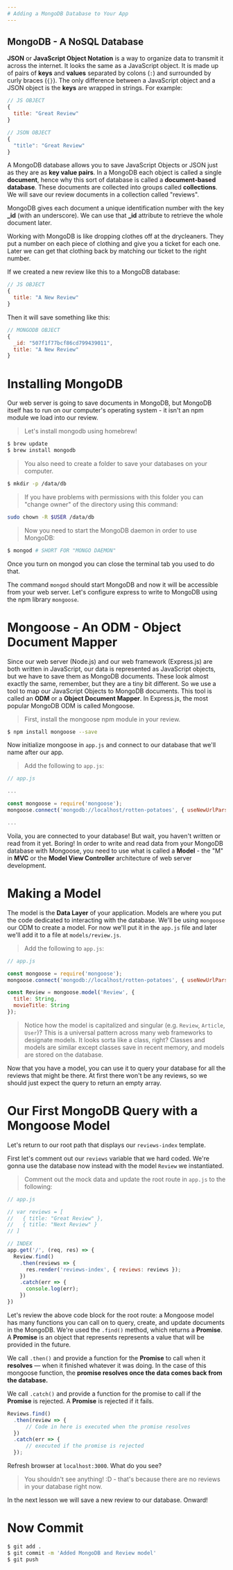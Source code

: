 ```yaml
---
# Adding a MongoDB Database to Your App
---
```


## MongoDB - A NoSQL Database

**JSON** or **JavaScript Object Notation** is a way to organize data to transmit it across the internet. It looks the same as a JavaScript object. It is made up of pairs of **keys** and **values** separated by colons (`:`) and surrounded by curly braces (`{}`). The only difference between a JavaScript object and a JSON object is the **keys** are wrapped in strings. For example:

```js
// JS OBJECT
{
  title: "Great Review"
}
```

```js
// JSON OBJECT
{
  "title": "Great Review"
}
```

A MongoDB database allows you to save JavaScript Objects or JSON just as they are as **key value pairs**. In a MongoDB each object is called a single **document**, hence why this sort of database is called a **document-based database**. These documents are collected into groups called **collections**. We will save our review documents in a collection called "reviews".

MongoDB gives each document a unique identification number with the key **_id** (with an underscore). We can use that **_id** attribute to retrieve the whole document later.

Working with MongoDB is like dropping clothes off at the drycleaners. They put a number on each piece of clothing and give you a ticket for each one. Later we can get that clothing back by matching our ticket to the right number.

If we created a new review like this to a MongoDB database:

```js
// JS OBJECT
{
  title: "A New Review"
}
```

Then it will save something like this:

```js
// MONGODB OBJECT
{
  _id: "507f1f77bcf86cd799439011",
  title: "A New Review"
}
```

# Installing MongoDB

Our web server is going to save documents in MongoDB, but MongoDB itself has to run on our computer's operating system - it isn't an npm module we load into our review.

> Let's install mongodb using homebrew!

```bash
$ brew update
$ brew install mongodb
```
>
> You also need to create a folder to save your databases on your computer.
>
```bash
$ mkdir -p /data/db
```

<!-- -->

> If you have problems with permissions with this folder you can "change owner" of the directory using this command:

```bash
sudo chown -R $USER /data/db
```

<!-- -->

> Now you need to start the MongoDB daemon in order to use MongoDB:

```bash
$ mongod # SHORT FOR "MONGO DAEMON"
```

Once you turn on mongod you can close the terminal tab you used to do that.

The command `mongod` should start MongoDB and now it will be accessible from your web server. Let's configure express to write to MongoDB using the npm library `mongoose`.

# Mongoose - An ODM - Object Document Mapper

Since our web server (Node.js) and our web framework (Express.js) are both written in JavaScript, our data is represented as JavaScript objects, but we have to save them as MongoDB documents. These look almost exactly the same, remember, but they are a tiny bit different. So we use a tool to map our JavaScript Objects to MongoDB documents. This tool is called an **ODM** or a **Object Document Mapper**. In Express.js, the most popular MongoDB ODM is called Mongoose.

> First, install the mongoose npm module in your review.

```bash
$ npm install mongoose --save
```

Now initialize mongoose in `app.js` and connect to our database that we'll name after our app.

> Add the following to `app.js`:

```js
// app.js

...

const mongoose = require('mongoose');
mongoose.connect('mongodb://localhost/rotten-potatoes', { useNewUrlParser: true });

...

```

Voila, you are connected to your database! But wait, you haven't written or read from it yet. Boring! In order to write and read data from your MongoDB database with Mongoose, you need to use what is called a **Model** - the "M" in **MVC** or the **Model View Controller** architecture of web server development.

# Making a Model

The model is the **Data Layer** of your application. Models are where you put the code dedicated to interacting with the database. We'll be using `mongoose` our ODM to create a model. For now we'll put it in the `app.js` file and later we'll add it to a file at `models/review.js`.

> Add the following to `app.js`:

```js
// app.js

const mongoose = require('mongoose');
mongoose.connect('mongodb://localhost/rotten-potatoes', { useNewUrlParser: true });

const Review = mongoose.model('Review', {
  title: String,
  movieTitle: String
});
```

<!-- -->

> Notice how the model is capitalized and singular (e.g. `Review`, `Article`, `User`)? This is a universal pattern across many web frameworks to designate models. It looks sorta like a class, right? Classes and models are similar except classes save in recent memory, and models are stored on the database.

Now that you have a model, you can use it to query your database for all the reviews that might be there. At first there won't be any reviews, so we should just expect the query to return an empty array.

# Our First MongoDB Query with a Mongoose Model

Let's return to our root path that displays our `reviews-index` template.

First let's comment out our `reviews` variable that we hard coded. We're gonna use the database now instead with the model `Review` we instantiated.

> Comment out the mock data and update the root route in `app.js` to the following:

```js
// app.js

// var reviews = [
//   { title: "Great Review" },
//   { title: "Next Review" }
// ]

// INDEX
app.get('/', (req, res) => {
  Review.find()
    .then(reviews => {
      res.render('reviews-index', { reviews: reviews });
    })
    .catch(err => {
      console.log(err);
    })
})
```

Let's review the above code block for the root route: a Mongoose model has many functions you can call on to query, create, and update documents in the MongoDB. We're used the `.find()` method, which returns a **Promise**. A **Promise** is an object that represents represents a value that will be provided in the future.

We call `.then()` and provide a function for the **Promise** to call when it **resolves** — when it finished whatever it was doing. In the case of this mongoose function, the **promise resolves once the data comes back from the database.**

We call `.catch()` and provide a function for the promise to call if the **Promise** is rejected. A **Promise** is rejected if it fails.

```js
Reviews.find()
  .then(review => {
      // Code in here is executed when the promise resolves
  })
  .catch(err => {
      // executed if the promise is rejected
  });
```

Refresh browser at `localhost:3000`. What do you see?

> You shouldn't see anything! :D - that's because there are no reviews in your database right now.

In the next lesson we will save a new review to our database. Onward!

# Now Commit

```bash
$ git add .
$ git commit -m 'Added MongoDB and Review model'
$ git push
```
